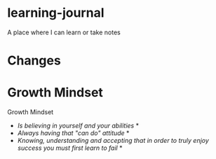 # learning-journal
A place where I can learn or take notes
# Changes
# Growth Mindset 
Growth Mindset
* _Is believing in yourself and your abilities_ *  
* _Always having that "can do" attitude_ *
* _Knowing, understanding and accepting that in order to truly enjoy success you must first learn to fail_ *
